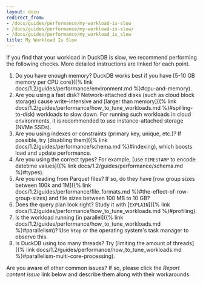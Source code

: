```yaml
---
layout: docu
redirect_from:
- /docs/guides/performance/my-workload-is-slow
- /docs/guides/performance/my-workload-is-slow/
- /docs/guides/performance/my_workload_is_slow
title: My Workload Is Slow
---
```


If you find that your workload in DuckDB is slow, we recommend performing the following checks. More detailed instructions are linked for each point.

1. Do you have enough memory? DuckDB works best if you have [5-10 GB memory per CPU core]({% link docs/1.2/guides/performance/environment.md %}#cpu-and-memory).
1. Are you using a fast disk? Network-attached disks (such as cloud block storage) cause write-intensive and [larger than memory]({% link docs/1.2/guides/performance/how_to_tune_workloads.md %}#spilling-to-disk) workloads to slow down. For running such workloads in cloud environments, it is recommended to use instance-attached storage (NVMe SSDs).
1. Are you using indexes or constraints (primary key, unique, etc.)? If possible, try [disabling them]({% link docs/1.2/guides/performance/schema.md %}#indexing), which boosts load and update performance.
1. Are you using the correct types? For example, [use `TIMESTAMP` to encode datetime values]({% link docs/1.2/guides/performance/schema.md %}#types).
1. Are you reading from Parquet files? If so, do they have [row group sizes between 100k and 1M]({% link docs/1.2/guides/performance/file_formats.md %}#the-effect-of-row-group-sizes) and file sizes between 100 MB to 10 GB?
1. Does the query plan look right? Study it with [`EXPLAIN`]({% link docs/1.2/guides/performance/how_to_tune_workloads.md %}#profiling).
1. Is the workload running [in parallel]({% link docs/1.2/guides/performance/how_to_tune_workloads.md %}#parallelism)? Use `htop` or the operating system's task manager to observe this.
1. Is DuckDB using too many threads? Try [limiting the amount of threads]({% link docs/1.2/guides/performance/how_to_tune_workloads.md %}#parallelism-multi-core-processing).

Are you aware of other common issues? If so, please click the _Report content issue_ link below and describe them along with their workarounds.

